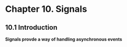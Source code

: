 # Chapter 10. Signals #

## 10.1 Introduction ##

**Signals provde a way of handling asynchronous events** 
